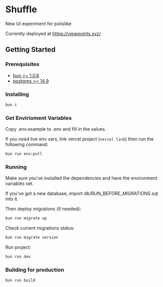 # Shuffle

New UI experiment for polislike

Currently deployed at <https://viewpoints.xyz/>

## Getting Started

### Prerequisites

- [bun >= 1.0.6](https://bun.sh)
- [postgres >= 14.9](https://www.postgresql.org/)

### Installing

```bash
bun i
```

### Get Envirioment Variables

Copy .env.example to .env and fill in the values.

If you need live env vars, link vercel project (`vercel link`) then run the following command:

```bash
bun run env:pull
```

### Running

Make sure you've installed the dependencies and have the environment variables set.

If you've got a new database, import db/RUN_BEFORE_MIGRATIONS.sql into it.

Then deploy migrations (if needed):

```bash
bun run migrate up
```

Check current migrations status:

```bash
bun run migrate version
```

Run project:

```bash
bun run dev
```

### Building for production

```bash
bun run build
```
